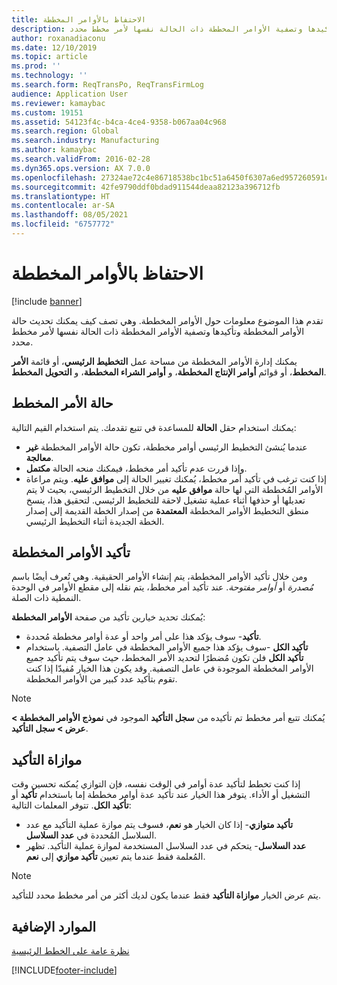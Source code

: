 ```yaml
---
title: الاحتفاظ بالأوامر المخططة
description: تقدم هذا الموضوع معلومات حول الأوامر المخططة. وهي تصف كيف يمكنك تحديث حالة الأوامر المخططة وتأكيدها وتصفية الأوامر المخططة ذات الحالة نفسها لأمر مخطط محدد.
author: roxanadiaconu
ms.date: 12/10/2019
ms.topic: article
ms.prod: ''
ms.technology: ''
ms.search.form: ReqTransPo, ReqTransFirmLog
audience: Application User
ms.reviewer: kamaybac
ms.custom: 19151
ms.assetid: 54123f4c-b4ca-4ce4-9358-b067aa04c968
ms.search.region: Global
ms.search.industry: Manufacturing
ms.author: kamaybac
ms.search.validFrom: 2016-02-28
ms.dyn365.ops.version: AX 7.0.0
ms.openlocfilehash: 27324ae72c4e86718538bc1bc51a6450f6307a6ed957260591cff9c15cb6c486
ms.sourcegitcommit: 42fe9790ddf0bdad911544deaa82123a396712fb
ms.translationtype: HT
ms.contentlocale: ar-SA
ms.lasthandoff: 08/05/2021
ms.locfileid: "6757772"
---
```

# <a name="maintain-planned-orders"></a>الاحتفاظ بالأوامر المخططة

[!include [banner](../includes/banner.md)]

تقدم هذا الموضوع معلومات حول الأوامر المخططة. وهي تصف كيف يمكنك تحديث حالة الأوامر المخططة وتأكيدها وتصفية الأوامر المخططة ذات الحالة نفسها لأمر مخطط محدد.

يمكنك إدارة الأوامر المخططة من مساحة عمل **التخطيط الرئيسي**، أو قائمة **الأمر المخطط**، أو قوائم **أوامر الإنتاج المخططة**، و **أوامر الشراء المخططة**، و **التحويل المخطط**. 

## <a name="planned-order-status"></a>حالة الأمر المخطط
يمكنك استخدام حقل **الحالة** للمساعدة في تتبع تقدمك. يتم استخدام القيم التالية:

-   عندما يُنشئ التخطيط الرئيسي أوامر مخططة، تكون حالة الأوامر المخططة **غير معالجة**.
-   وإذا قررت عدم تأكيد أمر مخطط، فيمكنك منحه الحالة **مكتمل**.
-   إذا كنت ترغب في تأكيد أمر مخطط، يُمكنك تغيير الحالة إلى **موافق عليه**. ويتم مراعاة الأوامر المُخططة التي لها حالة **موافق عليه** من خلال التخطيط الرئيسي، بحيث لا يتم تعديلها أو حذفها أثناء عملية تشغيل لاحقة للتخطيط الرئيسي. لتحقيق هذا، ينسخ منطق التخطيط الأوامر المخططة **المعتمدة** من إصدار الخطة القديمة إلى إصدار الخطة الجديدة أثناء التخطيط الرئيسي.

## <a name="firming-planned-orders"></a>تأكيد الأوامر المخططة 
ومن خلال تأكيد الأوامر المخططة، يتم إنشاء الأوامر الحقيقية. وهي تُعرف أيضًا باسم *مُصدرة* أو *أوامر مفتوحة*. عند تأكيد أمر مخطط، يتم نقله إلى مقطع الأوامر في الوحدة النمطية ذات الصلة.

يُمكنك تحديد خيارين تأكيد من صفحة **الأوامر المخططة**:

-   **تأكيد**- سوف يؤكد هذا على أمر واحد أو عدة أوامر مخططة مُحددة.
-   **تأكيد الكل** -سوف يؤكد هذا جميع الأوامر المخططة في عامل التصفية. باستخدام **تأكيد الكل** فلن تكون مُضطرًا لتحديد الأمر المخطط، حيث سوف يتم تأكيد جميع الأوامر المخططة الموجودة في عامل التصفية. وقد يكون هذا الخيار مُفيدّا إذا كنت تقوم بتأكيد عدد كبير من الأوامر المخططة.

> [!NOTE]
> يُمكنك تتبع أمر مخطط تم تأكيده من **سجل التأكيد** الموجود في **نموذج الأوامر المخططة > عرض >  سجل التأكيد**.

## <a name="parallelize-firming"></a>موازاة التأكيد
إذا كنت تخطط لتأكيد عدة أوامر في الوقت نفسه، فإن التوازي يُمكنه تحسين وقت التشغيل أو الأداء. يتوفر هذا الخيار عند تأكيد عدة أوامر مخططة إما باستخدام **تأكيد** أو **تأكيد الكل**. تتوفر المعلمات التالية:

-   **تأكيد متوازي**- إذا كان الخيار هو **نعم**، فسوف يتم موازة عملية التأكيد مع عدد السلاسل المُحددة في **عدد السلاسل**.
-   **عدد السلاسل**- يتحكم في عدد السلاسل المستخدمة لموازة عملية التأكيد. تظهر المُعلمة فقط عندما يتم تعيين **تأكيد موازي** إلى **نعم**.

> [!NOTE]
> يتم عرض الخيار **موازاة التأكيد** فقط عندما يكون لديك أكثر من أمر مخطط محدد للتأكيد.

## <a name="additional-resources"></a>الموارد الإضافية

[نظرة عامة على الخطط الرئيسية](master-plans.md)





[!INCLUDE[footer-include](../../includes/footer-banner.md)]